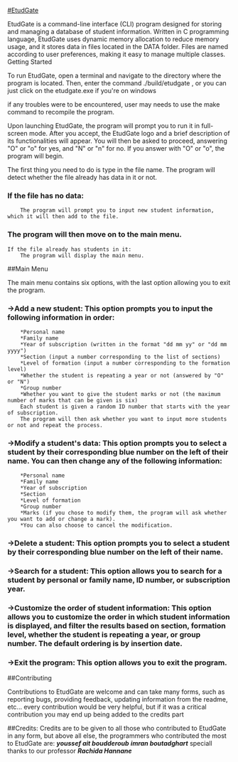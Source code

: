 [#EtudGate](github.com)

EtudGate is a command-line interface (CLI) program designed for storing and managing a database of student information. Written in C programming language, EtudGate uses dynamic memory allocation to reduce memory usage, and it stores data in files located in the DATA folder. Files are named according to user preferences, making it easy to manage multiple classes.
Getting Started

To run EtudGate, open a terminal and navigate to the directory where the program is located. Then, enter the command ./build/etudgate , or you can just click on the etudgate.exe if you're on windows

if any troubles were to be encountered, user may needs to use the make command to recompile the program.

Upon launching EtudGate, the program will prompt you to run it in full-screen mode. After you accept, the EtudGate logo and a brief description of its functionalities will appear. You will then be asked to proceed, answering "O" or "o" for yes, and "N" or "n" for no. If you answer with "O" or "o", the program will begin.

The first thing you need to do is type in the file name. The program will detect whether the file already has data in it or not.

###    If the file has no data:
        The program will prompt you to input new student information, which it will then add to the file.
###        The program will then move on to the main menu.
    If the file already has students in it:
        The program will display the main menu.

##Main Menu

The main menu contains six options, with the last option allowing you to exit the program.

###    ->Add a new student: This option prompts you to input the following information in order:
        *Personal name
        *Family name
        *Year of subscription (written in the format "dd mm yy" or "dd mm yyyy")
        *Section (input a number corresponding to the list of sections)
        *Level of formation (input a number corresponding to the formation level)
        *Whether the student is repeating a year or not (answered by "O" or "N")
        *Group number
        *Whether you want to give the student marks or not (the maximum number of marks that can be given is six)
        Each student is given a random ID number that starts with the year of subscription.
        The program will then ask whether you want to input more students or not and repeat the process.

###    ->Modify a student's data: This option prompts you to select a student by their corresponding blue number on the left of their name. You can then change any of the following information:
        *Personal name
        *Family name
        *Year of subscription
        *Section
        *Level of formation
        *Group number
        *Marks (if you chose to modify them, the program will ask whether you want to add or change a mark).
        *You can also choose to cancel the modification.

###    ->Delete a student: This option prompts you to select a student by their corresponding blue number on the left of their name.

###    ->Search for a student: This option allows you to search for a student by personal or family name, ID number, or subscription year.

###    ->Customize the order of student information: This option allows you to customize the order in which student information is displayed, and filter the results based on section, formation level, whether the student is repeating a year, or group number. The default ordering is by insertion date.

###    ->Exit the program: This option allows you to exit the program.

##Contributing

Contributions to EtudGate are welcome and can take many forms, such as reporting bugs, providing feedback, updating information from the readme, etc...
every contribution would be very helpful, but if it was a critical contribution you may end up being added to the credits part

##Credits:
    Credits are to be given to all those who contributed to EtudGate in any form, but above all else, the programmers who contributed the most to EtudGate are:
        ***youssef ait boudderoub***
        ***imran boutadghart***
    speciall thanks to our professor ***Rachida Hannane***
